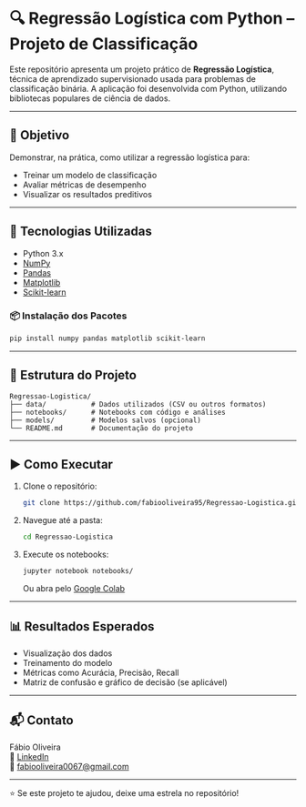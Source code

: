 
# 🔍 Regressão Logística com Python – Projeto de Classificação

Este repositório apresenta um projeto prático de **Regressão Logística**, técnica de aprendizado supervisionado usada para problemas de classificação binária. A aplicação foi desenvolvida com Python, utilizando bibliotecas populares de ciência de dados.

---

## 🎯 Objetivo

Demonstrar, na prática, como utilizar a regressão logística para:
- Treinar um modelo de classificação
- Avaliar métricas de desempenho
- Visualizar os resultados preditivos

---

## 🧰 Tecnologias Utilizadas

- Python 3.x
- [NumPy](https://numpy.org/)
- [Pandas](https://pandas.pydata.org/)
- [Matplotlib](https://matplotlib.org/)
- [Scikit-learn](https://scikit-learn.org/)

### 📦 Instalação dos Pacotes

```bash
pip install numpy pandas matplotlib scikit-learn
```

---

## 📁 Estrutura do Projeto

```
Regressao-Logistica/
├── data/           # Dados utilizados (CSV ou outros formatos)
├── notebooks/      # Notebooks com código e análises
├── models/         # Modelos salvos (opcional)
└── README.md       # Documentação do projeto
```

---

## ▶️ Como Executar

1. Clone o repositório:
   ```bash
   git clone https://github.com/fabiooliveira95/Regressao-Logistica.git
   ```

2. Navegue até a pasta:
   ```bash
   cd Regressao-Logistica
   ```

3. Execute os notebooks:
   ```bash
   jupyter notebook notebooks/
   ```
   Ou abra pelo [Google Colab](https://colab.research.google.com/)

---

## 📊 Resultados Esperados

- Visualização dos dados
- Treinamento do modelo
- Métricas como Acurácia, Precisão, Recall
- Matriz de confusão e gráfico de decisão (se aplicável)

---

## 📬 Contato

Fábio Oliveira  
🔗 [LinkedIn](https://www.linkedin.com/in/fabio-oliveira-araujo-cientista/)  
📧 fabiooliveira0067@gmail.com

---

⭐ Se este projeto te ajudou, deixe uma estrela no repositório!
